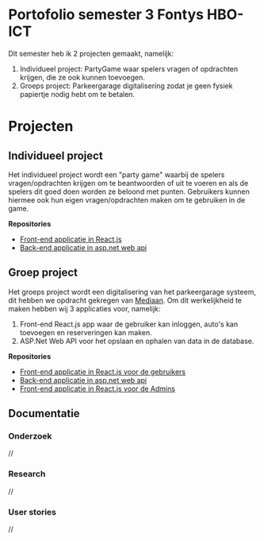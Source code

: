 # Portofolio semester 3 Fontys HBO-ICT
Dit semester heb ik 2 projecten gemaakt, namelijk:
1. Individueel project: PartyGame waar spelers vragen of opdrachten krijgen, die ze ook kunnen toevoegen.
2. Groeps project: Parkeergarage digitalisering zodat je geen fysiek papiertje nodig hebt om te betalen.
# Projecten
## Individueel project
Het individueel project wordt een "party game" waarbij de spelers vragen/opdrachten krijgen om te beantwoorden of uit te voeren en als de spelers dit goed doen worden ze beloond met punten. Gebruikers kunnen hiermee ook hun eigen vragen/opdrachten maken om te gebruiken in de game.

**Repositories**
- [Front-end applicatie in React.js](https://github.com/Espilonius/front-end_PartyGame_S3)
- [Back-end applicatie in asp.net web api](https://github.com/Espilonius/API_PartyGame_S3)

## Groep project
Het groeps project wordt een digitalisering van het parkeergarage systeem, dit hebben we opdracht gekregen van [Mediaan](https://mediaan.com/nl). Om dit werkelijkheid te maken hebben wij 3 applicaties voor, namelijk:
1. Front-end React.js app waar de gebruiker kan inloggen, auto's kan toevoegen en reserveringen kan maken.
2. ASP.Net Web API voor het opslaan en ophalen van data in de database.

**Repositories**
- [Front-end applicatie in React.js voor de gebruikers](https://github.com/ParKings-inc/proftaak_s3_front-end)
- [Back-end applicatie in asp.net web api](https://github.com/ParKings-inc/Proftaak_S3_API)
- [Front-end applicatie in React.js voor de Admins](https://github.com/davey2206/Proftaak_S3_CMS)

## Documentatie
### Onderzoek
//
### Research
//
### User stories
//
